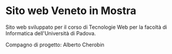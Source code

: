 # Sito web Veneto in Mostra
Sito web sviluppato per il corso di Tecnologie Web per la facoltà di Informatica dell'Università di Padova.

Compagno di progetto: Alberto Cherobin
